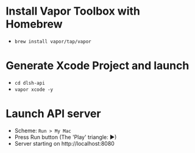 # Install Vapor Toolbox with Homebrew
* `brew install vapor/tap/vapor`
# Generate Xcode Project and launch
* `cd dlsh-api`
* `vapor xcode -y`
# Launch API server
* Scheme: `Run > My Mac`
* Press Run button (The 'Play' triangle: ►)
* Server starting on http://localhost:8080
